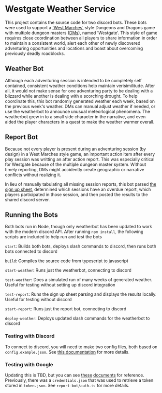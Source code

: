 # Westgate Weather Service

This project contains the source code for two discord bots. These bots were used to support a ['West Marches'](https://arsludi.lamemage.com/index.php/78/grand-experiments-west-marches/) style Dungeons and Dragons game with multiple dungeon masters ([DMs](https://en.wikipedia.org/wiki/Dungeon_Master)), named 'Westgate'. This style of game requires close coordination between all players to share information in order to maintain a consistent world, alert each other of newly discovered adventuring opportunities and locations and boast about overcoming previously deadly roadblocks.

## Weather Bot

Although each adventuring session is intended to be completely self contained, consistent weather conditions help maintain verisimilitude. After all, it would not make sense for one adventuring party to be dealing with a blizzard while another is dealing with a scorching drought. To help coordinate this, this bot randomly generated weather each week, based on the previous week's weather. DMs can manual adjust weather if needed, or use the weatherbot to announce unusual meteorlogical phenomena. The weatherbot grew in to a small side character in the narrative, and even aided the player characters in a quest to make the weather warmer overall.

## Report Bot

Because not every player is present during an adventuring session (by design) in a West Marches style game, an important action item after every play session was writting an after action report. This was especially critical for Westgate because of the multiple dungeon master system. Without timely reporting, DMs might accidently create geographic or narrative conflicts without realizing it.

In lieu of manually tabulating all missing session reports, this bot parsed [the sign up sheet](https://docs.google.com/spreadsheets/d/181biXBsTnyfzUyLGvt3C0_kUlF67H_qtRVOvD0nMFPI/edit?gid=423424098#gid=423424098), determined which sessions have an overdue report, which players participated in those session, and then posted the results to the shared discord server.

## Running the Bots

Both bots run in Node, though only weatherbot has been updated to work with the modern discord API. After running `npm install`, the following scripts are included to help run and test the bots

`start`: Builds both bots, deploys slash commands to discord, then runs both bots connected to discord

`build`: Compiles the source code from typescript to javascript

`start-weather`: Runs just the weatherbot, connecting to discord

`test-weather`: Does a simulated run of many weeks of generated weather. Useful for testing without setting up discord integration

`test-report`: Runs the sign up sheet parsing and displays the results locally. Useful for testing without discord

`start-report`: Runs just the report bot, connecting to discord

`deploy-weather`: Deploys updated slash commands for the weatherbot to discord

### Testing with Discord

To connect to discord, you will need to make two config files, both based on `config.example.json`. See [this documentation](https://discordjs.guide/creating-your-bot/command-deployment.html#guild-commands) for more details.

### Testing with Google

Updating this is TBD, but you can see [these](https://developers.google.com/identity/protocols/oauth2) [documents](https://github.com/googleapis/google-api-nodejs-client) for reference. Previously, there was a `credentials.json` that was used to retrieve a token stored in `token.json`. See `report-bot/auth.ts` for more details.
